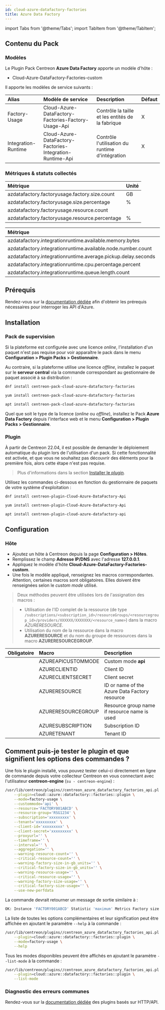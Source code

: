 ```yaml
---
id: cloud-azure-datafactory-factories
title: Azure Data Factory
---
```

import Tabs from '@theme/Tabs';
import TabItem from '@theme/TabItem';


## Contenu du Pack

### Modèles

Le Plugin Pack Centreon **Azure Data Factory** apporte un modèle d'hôte :

* Cloud-Azure-DataFactory-Factories-custom

Il apporte les modèles de service suivants :

| Alias               | Modèle de service                                         | Description                                      | Défaut |
|:--------------------|:----------------------------------------------------------|:-------------------------------------------------|:-------|
| Factory-Usage       | Cloud-Azure-DataFactory-Factories-Factory-Usage-Api       | Contrôle la taille et les entités de la fabrique | X      |
| Integration-Runtime | Cloud-Azure-DataFactory-Factories-Integration-Runtime-Api | Contrôle l'utilisation du runtime d'intégration  | X      |

### Métriques & statuts collectés

<Tabs groupId="sync">
<TabItem value="Factory-Usage" label="Factory-Usage">

| Métrique                                       | Unité |
|:-----------------------------------------------|:------|
| azdatafactory.factoryusage.factory.size.count  | GB    |
| azdatafactory.factoryusage.size.percentage     | %     |
| azdatafactory.factoryusage.resource.count      |		 |
| azdatafactory.factoryusage.resource.percentage | %     |

</TabItem>
<TabItem value="Integration-Runtime" label="Integration-Runtime">

| Métrique                                                      | Unité |
|:--------------------------------------------------------------|:------|
| azdatafactory.integrationruntime.available.memory.bytes       | B     |
| azdatafactory.integrationruntime.available.node.number.count  |       |
| azdatafactory.integrationruntime.average.pickup.delay.seconds | s     |
| azdatafactory.integrationruntime.cpu.percentage.percent       | %     |
| azdatafactory.integrationruntime.queue.length.count           |       |

</TabItem>
</Tabs>

## Prérequis

Rendez-vous sur la [documentation dédiée](../getting-started/how-to-guides/azure-credential-configuration.md) afin d'obtenir les prérequis nécessaires pour interroger les API d'Azure.

## Installation

### Pack de supervision

Si la plateforme est configurée avec une licence *online*, l'installation d'un paquet
n'est pas requise pour voir apparaître le pack dans le menu **Configuration > Plugin Packs > Gestionnaire**.

Au contraire, si la plateforme utilise une licence *offline*, installez le paquet
sur le **serveur central** via la commande correspondant au gestionnaire de paquet
associé à sa distribution :

<Tabs groupId="sync">
<TabItem value="Alma / RHEL / Oracle Linux 8" label="Alma / RHEL / Oracle Linux 8">

```bash
dnf install centreon-pack-cloud-azure-datafactory-factories
```

</TabItem>
<TabItem value="CentOS 7" label="CentOS 7">

```bash
yum install centreon-pack-cloud-azure-datafactory-factories
```

</TabItem>
<TabItem value="Debian 11" label="Debian 11">

```bash
apt install centreon-pack-cloud-azure-datafactory-factories
```

</TabItem>
</Tabs>

Quel que soit le type de la licence (*online* ou *offline*), installez le Pack **Azure Data Factory**
depuis l'interface web et le menu **Configuration > Plugin Packs > Gestionnaire**.

### Plugin

À partir de Centreon 22.04, il est possible de demander le déploiement automatique
du plugin lors de l'utilisation d'un pack. Si cette fonctionnalité est activée, et
que vous ne souhaitez pas découvrir des éléments pour la première fois, alors cette
étape n'est pas requise.

> Plus d'informations dans la section [Installer le plugin](/docs/monitoring/pluginpacks/#installer-le-plugin).

Utilisez les commandes ci-dessous en fonction du gestionnaire de paquets de votre système d'exploitation :

<Tabs groupId="sync">
<TabItem value="Alma / RHEL / Oracle Linux 8" label="Alma / RHEL / Oracle Linux 8">

```bash
dnf install centreon-plugin-Cloud-Azure-DataFactory-Api
```

</TabItem>
<TabItem value="CentOS 7" label="CentOS 7">

```bash
yum install centreon-plugin-Cloud-Azure-DataFactory-Api
```

</TabItem>
<TabItem value="Debian 11" label="Debian 11">

```bash
apt install centreon-plugin-cloud-azure-datafactory-api
```

</TabItem>
</Tabs>

## Configuration

### Hôte

* Ajoutez un hôte à Centreon depuis la page **Configuration > Hôtes**.
* Remplissez le champ **Adresse IP/DNS** avec l'adresse **127.0.0.1**.
* Appliquez le modèle d'hôte **Cloud-Azure-DataFactory-Factories-custom**.
* Une fois le modèle appliqué, renseignez les macros correspondantes. Attention, certaines macros sont obligatoires. Elles doivent être renseignées selon le *custom mode* utilisé.

> Deux méthodes peuvent être utilisées lors de l'assignation des macros :

>
> * Utilisation de l'ID complet de la ressource (de type `/subscriptions/<subscription_id>/resourceGroups/<resourcegroup_id>/providers/XXXXXX/XXXXXXX/<resource_name>`) dans la macro *AZURERESOURCE*.
> * Utilisation du nom de la ressource dans la macro **AZURERESOURCE** et du nom du groupe de ressources dans la macro **AZURERESOURCEGROUP**.

<Tabs groupId="sync">
<TabItem value="Azure Monitor API" label="Azure Monitor API">

| Obligatoire | Macro              | Description                                   |
|:------------|:-------------------|:----------------------------------------------|
|             | AZUREAPICUSTOMMODE | Custom mode **api**                           |
|             | AZURECLIENTID      | Client ID                                     |
|             | AZURECLIENTSECRET  | Client secret                                 |
|             | AZURERESOURCE      | ID or name of the Azure Data Factory resource |
|             | AZURERESOURCEGROUP | Resource group name if resource name is used  |
|             | AZURESUBSCRIPTION  | Subscription ID                               |
|             | AZURETENANT        | Tenant ID                                     |

</TabItem>
</Tabs>

## Comment puis-je tester le plugin et que signifient les options des commandes ?

Une fois le plugin installé, vous pouvez tester celui-ci directement en ligne
de commande depuis votre collecteur Centreon en vous connectant avec
l'utilisateur **centreon-engine** (`su - centreon-engine`) :

```bash
/usr/lib/centreon/plugins//centreon_azure_datafactory_factories_api.pl \
    --plugin=cloud::azure::datafactory::factories::plugin \
    --mode=factory-usage \
    --custommode='api' \
    --resource='FACTORY001ABCD' \
    --resource-group='RSG1234' \
    --subscription='xxxxxxxxx' \
    --tenant='xxxxxxxxx' \
    --client-id='xxxxxxxxx' \
    --client-secret='xxxxxxxxx' \
    --proxyurl='' \
    --timeframe='' \
    --interval='' \
    --aggregation='' \
    --warning-resource-count='' \
    --critical-resource-count='' \
    --warning-factory-size-in-gb_units='' \
    --critical-factory-size-in-gb_units='' \
    --warning-resource-usage='' \
    --critical-resource-usage='' \
    --warning-factory-size-usage='' \
    --critical-factory-size-usage='' \
    --use-new-perfdata
```

La commande devrait retourner un message de sortie similaire à :

```bash
OK: Instance 'FACTORY001ABCD' Statistic 'maximum' Metrics Factory size: 40.00GB, Factory usage: 30.00%, Resource count: 10.00, Resource usage: 25.00% | 'FACTORY001ABCD~maximum#azdatafactory.factoryusage.factory.size.count'=40.00GB;;;0; 'FACTORY001ABCD~maximum#azdatafactory.factoryusage.size.percentage'=30.00%;;;0;100 'FACTORY001ABCD~maximum#azdatafactory.factoryusage.resource.count'=10.00;;;0; 'FACTORY001ABCD~maximum#azdatafactory.factoryusage.resource.percentage'=25.00%;;;0;100
```

La liste de toutes les options complémentaires et leur signification peut être
affichée en ajoutant le paramètre `--help` à la commande :

```bash
/usr/lib/centreon/plugins//centreon_azure_datafactory_factories_api.pl \
    --plugin=cloud::azure::datafactory::factories::plugin \
    --mode=factory-usage \
    --help
```

Tous les modes disponibles peuvent être affichés en ajoutant le paramètre
`--list-mode` à la commande :

```bash
/usr/lib/centreon/plugins//centreon_azure_datafactory_factories_api.pl \
    --plugin=cloud::azure::datafactory::factories::plugin \
    --list-mode
```

### Diagnostic des erreurs communes

Rendez-vous sur la [documentation dédiée](../getting-started/how-to-guides/troubleshooting-plugins.md#http-and-api-checks)
des plugins basés sur HTTP/API.